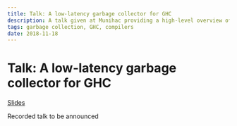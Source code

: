 ```yaml
---
title: Talk: A low-latency garbage collector for GHC
description: A talk given at Munihac providing a high-level overview of my concurrent mark & sweep garbage collector design for the Glasgow Haskell Compiler.
tags: garbage collection, GHC, compilers
date: 2018-11-18
---
```


# Talk: A low-latency garbage collector for GHC

[Slides](/media/2018-11-18-nonmoving-gc-for-ghc.pdf)

Recorded talk to be announced

